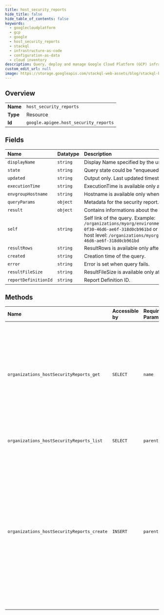 ```yaml
---
title: host_security_reports
hide_title: false
hide_table_of_contents: false
keywords:
  - googlecloudplatform
  - gcp
  - google
  - host_security_reports
  - stackql
  - infrastructure-as-code
  - configuration-as-data
  - cloud inventory
description: Query, deploy and manage Google Cloud Platform (GCP) infrastructure and resources using SQL
custom_edit_url: null
image: https://storage.googleapis.com/stackql-web-assets/blog/stackql-blog-post-featured-image.png
---
```

  
    

## Overview
<table><tbody>
<tr><td><b>Name</b></td><td><code>host_security_reports</code></td></tr>
<tr><td><b>Type</b></td><td>Resource</td></tr>
<tr><td><b>Id</b></td><td><code>google.apigee.host_security_reports</code></td></tr>
</tbody></table>

## Fields
| Name | Datatype | Description |
|:-----|:---------|:------------|
| `displayName` | `string` | Display Name specified by the user. |
| `state` | `string` | Query state could be "enqueued", "running", "completed", "failed". |
| `updated` | `string` | Output only. Last updated timestamp for the query. |
| `executionTime` | `string` | ExecutionTime is available only after the query is completed. |
| `envgroupHostname` | `string` | Hostname is available only when query is executed at host level. |
| `queryParams` | `object` | Metadata for the security report. |
| `result` | `object` | Contains informations about the security report results. |
| `self` | `string` | Self link of the query. Example: `/organizations/myorg/environments/myenv/securityReports/9cfc0d85-0f30-46d6-ae6f-318d0cb961bd` or following format if query is running at host level: `/organizations/myorg/hostSecurityReports/9cfc0d85-0f30-46d6-ae6f-318d0cb961bd` |
| `resultRows` | `string` | ResultRows is available only after the query is completed. |
| `created` | `string` | Creation time of the query. |
| `error` | `string` | Error is set when query fails. |
| `resultFileSize` | `string` | ResultFileSize is available only after the query is completed. |
| `reportDefinitionId` | `string` | Report Definition ID. |
## Methods
| Name | Accessible by | Required Params | Description |
|:-----|:--------------|:----------------|:------------|
| `organizations_hostSecurityReports_get` | `SELECT` | `name` | Get status of a query submitted at host level. If the query is still in progress, the `state` is set to "running" After the query has completed successfully, `state` is set to "completed" |
| `organizations_hostSecurityReports_list` | `SELECT` | `parent` | Return a list of Security Reports at host level. |
| `organizations_hostSecurityReports_create` | `INSERT` | `parent` | Submit a query at host level to be processed in the background. If the submission of the query succeeds, the API returns a 201 status and an ID that refer to the query. In addition to the HTTP status 201, the `state` of "enqueued" means that the request succeeded. |
